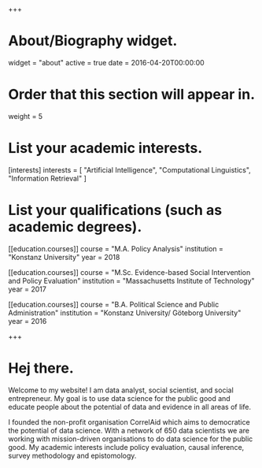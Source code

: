 +++
# About/Biography widget.
widget = "about"
active = true
date = 2016-04-20T00:00:00

# Order that this section will appear in.
weight = 5

# List your academic interests.
[interests]
  interests = [
    "Artificial Intelligence",
    "Computational Linguistics",
    "Information Retrieval"
  ]

# List your qualifications (such as academic degrees).
[[education.courses]]
  course = "M.A. Policy Analysis"
  institution = "Konstanz University"
  year = 2018

[[education.courses]]
  course = "M.Sc. Evidence-based Social Intervention and Policy Evaluation"
  institution = "Massachusetts Institute of Technology"
  year = 2017

[[education.courses]]
  course = "B.A. Political Science and Public Administration"
  institution = "Konstanz University/ Göteborg University"
  year = 2016
 
+++

# Hej there.

Welcome to my website! I am data analyst, social scientist, and social entrepreneur. My goal is to use data science for the public good and educate people about the potential of data and evidence in all areas of life. 

I founded the non-profit organisation CorrelAid which aims to democratice the potential of data science. With a network of 650 data scientists we are working with mission-driven organisations to do data science for the public good. My academic interests include policy evaluation, causal inference, survey methodology and epistomology. 
